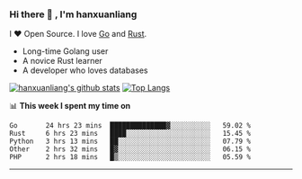 ### Hi there 👋 , I'm hanxuanliang

<!--
**hanxuanliang/hanxuanliang** is a ✨ _special_ ✨ repository because its `README.md` (this file) appears on your GitHub profile.

Here are some ideas to get you started:

- 🔭 I’m currently working on ...
- 🌱 I’m currently learning ...
- 👯 I’m looking to collaborate on ...
- 🤔 I’m looking for help with ...
- 💬 Ask me about ...
- 📫 How to reach me: ...
- 😄 Pronouns: ...
- ⚡ Fun fact: ...
-->
I ❤ Open Source. I love [Go](https://golang.org) and [Rust](https://www.rust-lang.org/zh-CN/).

* Long-time Golang user
* A novice Rust learner
* A developer who loves databases

[![hanxuanliang's github stats](https://github-readme-stats.vercel.app/api/top-langs/?username=hanxuanliang&hide=html)](https://github.com/anuraghazra/github-readme-stats)
[![Top Langs](https://github-readme-stats.vercel.app/api?username=hanxuanliang&show_icons=true&count_private=true&line_height=40)](https://github.com/anuraghazra/github-readme-stats)

📊 **This week I spent my time on**
<!--START_SECTION:waka-->
```text
Go       24 hrs 23 mins  ██████████████▓░░░░░░░░░░   59.02 % 
Rust     6 hrs 23 mins   ████░░░░░░░░░░░░░░░░░░░░░   15.45 % 
Python   3 hrs 13 mins   ██░░░░░░░░░░░░░░░░░░░░░░░   07.79 % 
Other    2 hrs 32 mins   █▓░░░░░░░░░░░░░░░░░░░░░░░   06.15 % 
PHP      2 hrs 18 mins   █▒░░░░░░░░░░░░░░░░░░░░░░░   05.59 % 
```
<!--END_SECTION:waka-->

***
